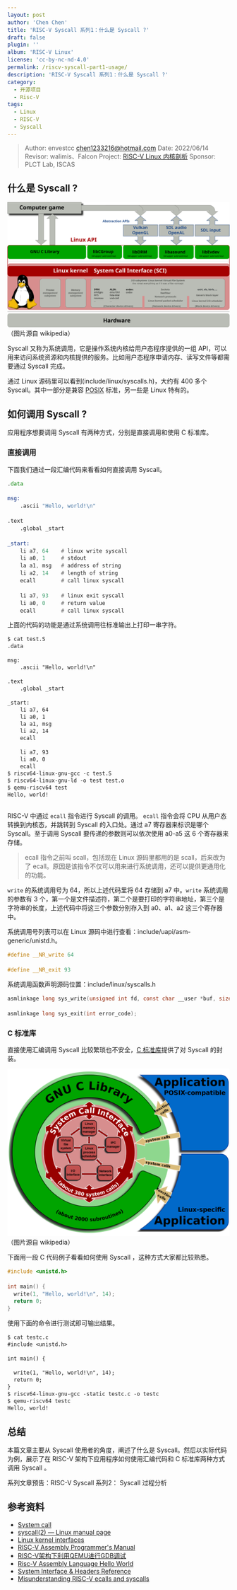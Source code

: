 ```yaml
---
layout: post
author: 'Chen Chen'
title: 'RISC-V Syscall 系列1：什么是 Syscall ?'
draft: false
plugin: ''
album: 'RISC-V Linux'
license: 'cc-by-nc-nd-4.0'
permalink: /riscv-syscall-part1-usage/
description: 'RISC-V Syscall 系列1：什么是 Syscall ?'
category:
  - 开源项目
  - Risc-V
tags:
  - Linux
  - RISC-V
  - Syscall
---
```


> Author:  envestcc <chen1233216@hotmail.com>
> Date:    2022/06/14
> Revisor: walimis、Falcon
> Project: [RISC-V Linux 内核剖析](https://gitee.com/tinylab/riscv-linux)
> Sponsor: PLCT Lab, ISCAS



## 什么是 Syscall ?

![Linux_API](/wp-content/uploads/2022/03/riscv-linux/images/riscv_syscall/linux_api.svg)
（图片源自 wikipedia）

Syscall 又称为系统调用，它是操作系统内核给用户态程序提供的一组 API，可以用来访问系统资源和内核提供的服务。比如用户态程序申请内存、读写文件等都需要通过 Syscall 完成。

通过 Linux 源码里可以看到(include/linux/syscalls.h)，大约有 400 多个 Syscall。其中一部分是兼容 [POSIX](https://en.wikipedia.org/wiki/POSIX) 标准，另一些是 Linux 特有的。


## 如何调用 Syscall ?

应用程序想要调用 Syscall 有两种方式，分别是直接调用和使用 C 标准库。

### 直接调用

下面我们通过一段汇编代码来看看如何直接调用 Syscall。

```asm
.data

msg:
    .ascii "Hello, world!\n"

.text
    .global _start

_start:
    li a7, 64    # linux write syscall
    li a0, 1     # stdout
    la a1, msg   # address of string
    li a2, 14    # length of string
    ecall        # call linux syscall

    li a7, 93    # linux exit syscall
    li a0, 0     # return value
    ecall        # call linux syscall
```

上面的代码的功能是通过系统调用往标准输出上打印一串字符。

```
$ cat test.S
.data

msg:
    .ascii "Hello, world!\n"

.text
    .global _start

_start:
    li a7, 64
    li a0, 1
    la a1, msg
    li a2, 14
    ecall

    li a7, 93
    li a0, 0
    ecall
$ riscv64-linux-gnu-gcc -c test.S
$ riscv64-linux-gnu-ld -o test test.o
$ qemu-riscv64 test
Hello, world!


```

RISC-V 中通过 `ecall` 指令进行 Syscall 的调用。 `ecall` 指令会将 CPU 从用户态转换到内核态，并跳转到 Syscall 的入口处。通过 a7 寄存器来标识是哪个 Syscall。至于调用 Syscall 要传递的参数则可以依次使用 a0-a5 这 6 个寄存器来存储。

> ecall 指令之前叫 scall，包括现在 Linux 源码里都用的是 scall，后来改为了 ecall。原因是该指令不仅可以用来进行系统调用，还可以提供更通用化的功能。

`write` 的系统调用号为 64，所以上述代码里将 64 存储到 a7 中。`write` 系统调用的参数有 3 个，第一个是文件描述符，第二个是要打印的字符串地址，第三个是字符串的长度，上述代码中将这三个参数分别存入到 a0、a1、a2 这三个寄存器中。

系统调用号列表可以在 Linux 源码中进行查看：include/uapi/asm-generic/unistd.h。

```c
#define __NR_write 64

#define __NR_exit 93
```

系统调用函数声明源码位置：include/linux/syscalls.h

```c
asmlinkage long sys_write(unsigned int fd, const char __user *buf, size_t count);

asmlinkage long sys_exit(int error_code);
```

### C 标准库

直接使用汇编调用 Syscall 比较繁琐也不安全，[C 标准库](https://en.wikipedia.org/wiki/C_standard_library)提供了对 Syscall 的封装。

![GNU C Library](/wp-content/uploads/2022/03/riscv-linux/images/riscv_syscall/kernel-syscall-glibc.png)
（图片源自 wikipedia）

下面用一段 C 代码例子看看如何使用 Syscall ，这种方式大家都比较熟悉。

```c
#include <unistd.h>

int main() {
  write(1, "Hello, world!\n", 14);
  return 0;
}

```

使用下面的命令进行测试即可输出结果。
```
$ cat testc.c
#include <unistd.h>

int main() {

  write(1, "Hello, world!\n", 14);
  return 0;
}
$ riscv64-linux-gnu-gcc -static testc.c -o testc
$ qemu-riscv64 testc
Hello, world!

```

## 总结

本篇文章主要从 Syscall 使用者的角度，阐述了什么是 Syscall。然后以实际代码为例，展示了在 RISC-V 架构下应用程序如何使用汇编代码和 C 标准库两种方式调用 Syscall 。

系列文章预告：RISC-V Syscall 系列2： Syscall 过程分析

## 参考资料

- [System call](https://en.wikipedia.org/wiki/System_call)
- [syscall(2) — Linux manual page](https://man7.org/linux/man-pages/man2/syscall.2.html)
- [Linux kernel interfaces](https://en.wikipedia.org/wiki/Linux_kernel_interfaces)
- [RISC-V Assembly Programmer's Manual](https://github.com/riscv-non-isa/riscv-asm-manual/blob/master/riscv-asm.md)
- [RISC-V架构下利用QEMU进行GDB调试](https://zhuanlan.zhihu.com/p/517497012)
- [Risc-V Assembly Language Hello World](https://smist08.wordpress.com/2019/09/07/risc-v-assembly-language-hello-world/)
- [System Interface & Headers Reference](https://pubs.opengroup.org/onlinepubs/007908799/xshix.html)
- [Misunderstanding RISC-V ecalls and syscalls](https://jborza.com/emulation/2021/04/22/ecalls-and-syscalls.html)

